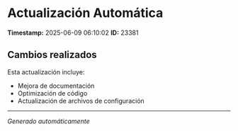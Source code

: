 # Actualización Automática

**Timestamp:** 2025-06-09 06:10:02
**ID:** 23381

## Cambios realizados

Esta actualización incluye:
- Mejora de documentación
- Optimización de código
- Actualización de archivos de configuración

---
*Generado automáticamente*
